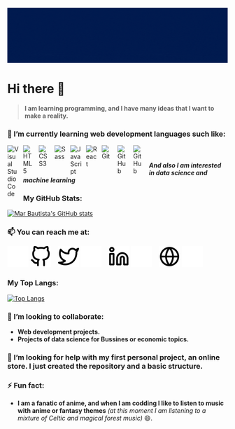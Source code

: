 ![Mar Bautista gif](marBautista.gif)

# Hi there 👋

>**I am learning programming, and I have many ideas that I want to make a reality.**
### 🌱 I’m currently learning web development languages such like:

<img align="left" alt="Visual Studio Code" width="26px" src="https://cdn.jsdelivr.net/gh/devicons/devicon/icons/vscode/vscode-original.svg" style="padding-right:10px;" />
<img align="left" alt="HTML5" width="26px" src="https://cdn.jsdelivr.net/gh/devicons/devicon/icons/html5/html5-original.svg" style="padding-right:10px;" />
<img align="left" alt="CSS3" width="26px" src="https://cdn.jsdelivr.net/gh/devicons/devicon/icons/css3/css3-original.svg" style="padding-right:10px;" />
<img align="left" alt="Sass" width="26px" src="https://cdn.jsdelivr.net/gh/devicons/devicon/icons/sass/sass-original.svg" style="padding-right:10px;" />
<img align="left" alt="JavaScript" width="26px" src="https://cdn.jsdelivr.net/gh/devicons/devicon/icons/javascript/javascript-original.svg" style="padding-right:10px;" />
<img align="left" alt="React" width="26px" src="https://cdn.jsdelivr.net/gh/devicons/devicon/icons/react/react-original.svg" style="padding-right:10px;" />
<img align="left" alt="Git" width="26px" src="https://cdn.jsdelivr.net/gh/devicons/devicon/icons/git/git-original.svg" style="padding-right:10px;" />

[<img align="left" alt="GitHub" width="26px" src="https://user-images.githubusercontent.com/3369400/139447912-e0f43f33-6d9f-45f8-be46-2df5bbc91289.png" style="padding-right:10px;" />](https://github.com/marilirulita#gh-dark-mode-only)

[<img align="left" alt="GitHub" width="26px" src="https://user-images.githubusercontent.com/3369400/139448065-39a229ba-4b06-434b-bc67-616e2ed80c8f.png" style="padding-right:10px;" />](https://codestackr.com#gh-light-mode-only)

<br />

#### *And also I am interested in data science and machine learning*

### My GitHub Stats:

[![Mar Bautista's GitHub stats](https://github-readme-stats.vercel.app/api?username=marilirulita&show_icons=true&title_color=ff2c41&text_color=36ad1c&icon_color=ff2c41&border_color=36ad1c&bg_color=011b4f)](https://github.com/marilirulita/github-readme-stats)

### 📫 You can reach me at:
[![website](./img/github-dark.svg)](https://github.com/marilirulita#gh-dark-mode-only)
[![website](./img/github-light.svg)](https://github.com/marilirulita#gh-light-mode-only)
&nbsp;&nbsp;
[![website](./img/twitter-light.svg)](https://twitter.com/marylirulita#gh-light-mode-only)
[![website](./img/twitter-dark.svg)](https://twitter.com/marylirulita#gh-dark-mode-only)
&nbsp;&nbsp;
[![website](./img/linkedin-light.svg)](https://www.linkedin.com/in/marbautista/#gh-light-mode-only)
[![website](./img/linkedin-dark.svg)](https://www.linkedin.com/in/marbautista/#gh-dark-mode-only)
&nbsp;&nbsp;
[![website](./img/globe-light.svg)](https://myportafolio.com#gh-light-mode-only)
[![website](./img/globe-dark.svg)](https://myportafolio.com#gh-dark-mode-only)

### My Top Langs:
[![Top Langs](https://github-readme-stats.vercel.app/api/top-langs/?username=marilirulita&layout=compact&title_color=ff2c41&text_color=36ad1c&icon_color=ff2c41&border_color=36ad1c&bg_color=011b4f)](https://github.com/marilirulita/github-readme-stats)

### 👯 I’m looking to collaborate:
  
- **Web development projects.**
- **Projects of data science for Bussines or economic topics.**

### 🤔 I’m looking for help with my first personal project, an online store. I just created the repository and a basic structure.

### ⚡ Fun fact:  
- **I am a fanatic of anime, and when I am codding I like to listen to music with anime or fantasy themes** *(at this moment I am listening to a mixture of Celtic and magical forest music)* 😄.


[website]: https://myportafolio.com
[twitter]: https://twitter.com/marylirulita
[linkedin]: https://www.linkedin.com/in/marbautista/
